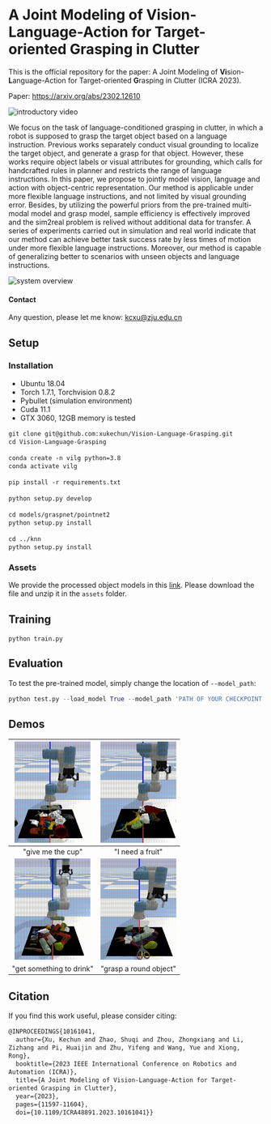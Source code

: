 # A Joint Modeling of Vision-Language-Action for Target-oriented Grasping in Clutter
This is the official repository for the paper: A Joint Modeling of **Vi**sion-**L**anguage-Action for Target-oriented **G**rasping in Clutter (ICRA 2023).

Paper: https://arxiv.org/abs/2302.12610

![introductory video](images/vilg_video.gif)

We focus on the task of language-conditioned grasping in clutter, in which a robot is supposed to grasp the target object based on a language instruction. Previous works separately conduct visual grounding to localize the target object, and generate a grasp for that object. However, these works require object labels or visual attributes for grounding, which calls for handcrafted rules in planner and restricts the range of language instructions. In this paper, we propose to jointly model vision, language and action with object-centric representation. Our method is applicable under more flexible language instructions, and not limited by visual grounding error. Besides, by utilizing the powerful priors from the pre-trained multi-modal model and grasp model, sample efficiency is effectively improved and the sim2real problem is relived without additional data for transfer. A series of experiments carried out in simulation and real world indicate that our method can achieve better task success rate by less times of motion under more flexible language instructions. Moreover, our method is capable of generalizing better to scenarios with unseen objects and language instructions.

![system overview](images/system.png)

#### Contact

Any question, please let me know: kcxu@zju.edu.cn

## Setup
###  Installation

- Ubuntu 18.04
- Torch 1.7.1, Torchvision 0.8.2
- Pybullet (simulation environment)
- Cuda 11.1
- GTX 3060, 12GB memory is tested

```
git clone git@github.com:xukechun/Vision-Language-Grasping.git
cd Vision-Language-Grasping

conda create -n vilg python=3.8
conda activate vilg

pip install -r requirements.txt

python setup.py develop

cd models/graspnet/pointnet2
python setup.py install

cd ../knn
python setup.py install
```
### Assets
We provide the processed object models in this [link](https://drive.google.com/drive/folders/1WxKDFXJktoqiP0jmkDZrMCcNNBx5u-YM?usp=drive_link). Please download the file and unzip it in the `assets` folder.

## Training

```
python train.py
```

## Evaluation
To test the pre-trained model, simply change the location of `--model_path`:

```python
python test.py --load_model True --model_path 'PATH OF YOUR CHECKPOINT FILE'
```

## Demos
<div align="left">

| <img src="images/a.gif" width="150" height="200"/> | <img src="images/b.gif" width="150" height="200" /> |
|:--:|:--:|
|"give me the cup"|"I need a fruit"|
| <img src="images/c.gif" width="150" height="200" title="c" alt="alt text"/>  | <img src="images/d.gif" width="150" height="200"/> |
|"get something to drink"|"grasp a round object"|


## Citation

If you find this work useful, please consider citing:

```
@INPROCEEDINGS{10161041,
  author={Xu, Kechun and Zhao, Shuqi and Zhou, Zhongxiang and Li, Zizhang and Pi, Huaijin and Zhu, Yifeng and Wang, Yue and Xiong, Rong},
  booktitle={2023 IEEE International Conference on Robotics and Automation (ICRA)}, 
  title={A Joint Modeling of Vision-Language-Action for Target-oriented Grasping in Clutter}, 
  year={2023},
  pages={11597-11604},
  doi={10.1109/ICRA48891.2023.10161041}}
```

